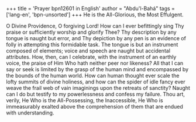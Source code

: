 +++
title = 'Prayer bpn12601 in English'
author = "Abdu'l-Bahá"
tags = ['lang-en', 'bpn-unsorted']
+++
He is the All-Glorious, the Most Effulgent.

O Divine Providence, O forgiving Lord!  How can I ever befittingly sing Thy praise or sufficiently worship and glorify Thee?  Thy description by any tongue is naught but error, and Thy depiction by any pen is an evidence of folly in attempting this formidable task.  The tongue is but an instrument composed of elements; voice and speech are naught but accidental attributes.  How, then, can I celebrate, with the instrument of an earthly voice, the praise of Him Who hath neither peer nor likeness?  All that I can say or seek is limited by the grasp of the human mind and encompassed by the bounds of the human world.  How can human thought ever scale the lofty summits of divine holiness, and how can the spider of idle fancy ever weave the frail web of vain imaginings upon the retreats of sanctity?  Naught can I do but testify to my powerlessness and confess my failure.  Thou art, verily, He Who is the All-Possessing, the Inaccessible, He Who is immeasurably exalted above the comprehension of them that are endued with understanding.

